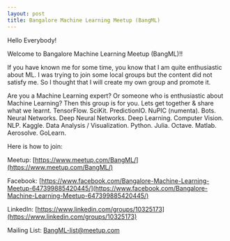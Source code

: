 ```yaml
---
layout: post
title: Bangalore Machine Learning Meetup (BangML)
---
```


Hello Everybody!

Welcome to Bangalore Machine Learning Meetup (BangML)!!

If you have known me for some time, you know that I am quite enthusiastic about ML. I was trying to join some local groups but the content did not satisfy me. So I thought that I will create my own group and promote it.

Are you a Machine Learning expert? Or someone who is enthusiastic about Machine Learning? Then this group is for you. Lets get together & share what we learnt. TensorFlow. SciKit. PredictionIO. NuPIC (numenta). Bots. Neural Networks. Deep Neural Networks. Deep Learning. Computer Vision. NLP. Kaggle. Data Analysis / Visualization. Python. Julia. Octave. Matlab. Aerosolve. GoLearn.

Here is how to join:

Meetup: [https://www.meetup.com/BangML/](https://www.meetup.com/BangML/)

Facebook: [https://www.facebook.com/Bangalore-Machine-Learning-Meetup-647399885420445/](https://www.facebook.com/Bangalore-Machine-Learning-Meetup-647399885420445/)

LinkedIn: [https://www.linkedin.com/groups/10325173](https://www.linkedin.com/groups/10325173)

Mailing List: [BangML-list@meetup.com](mailto://BangML-list@meetup.com)
